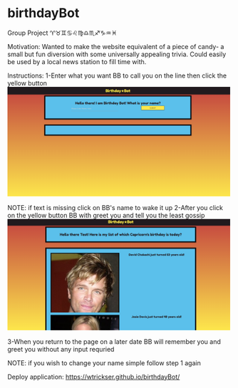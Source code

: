 # birthdayBot
Group Project
♈♉♊♋♌♍♎♏♐♑♒♓

Motivation:
  Wanted to make the website equivalent of a piece of candy- a small but fun diversion with some universally appealing trivia. Could easily be used by a local news station to fill time with.

Instructions:
  1-Enter what you want BB to call you on the line then click the yellow button
<img src = Screenshot1.png width=500>
 
 
 NOTE:
    if text is missing click on BB's name to wake it up
  2-After you click on the yellow button BB with greet you and tell you the least gossip
<img src = Screenshot2.png width=500>


  3-When you return to the page on a later date BB will remember you and greet you without any input requried
  
  NOTE:
    if you wish to change your name simple follow step 1 again

Deploy application:
https://wtrickser.github.io/birthdayBot/
